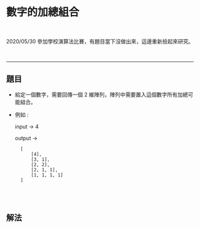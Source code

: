 # 數字的加總組合

<br>

2020/05/30 參加學校演算法比賽，有題目當下沒做出來，這邊重新撿起來研究。

<br>

-----

## 題目

* 給定一個數字，需要回傳一個 2 維陣列，陣列中需要置入這個數字所有加總可能組合。

* 例如 : 

    input -> 4

    output -> 
    
        [
            [4],
            [3, 1],
            [2, 2],
            [2, 1, 1],
            [1, 1, 1, 1]
        ]


<br>
<br>

## 解法
